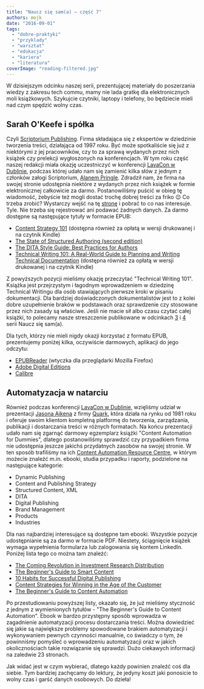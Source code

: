 ```yaml
---
title: "Naucz się sam(a) – część 7"
authors: mojk
date: "2016-09-01"
tags:
  - "dobre-praktyki"
  - "przyklady"
  - "warsztat"
  - "edukacja"
  - "kariera"
  - "literatura"
coverImage: "reading-filtered.jpg"
---
```


W dzisiejszym odcinku naszej serii, prezentującej materiały do poszerzania
wiedzy z zakresu tech commu, mamy nie lada gratkę dla elektronicznych moli
książkowych. Szykujcie czytniki, laptopy i telefony, bo będziecie mieli nad czym
spędzić wolny czas.

<!--truncate-->

## Sarah O'Keefe i spółka

Czyli [Scriptorium Publishing](http://www.scriptorium.com/). Firma składająca
się z ekspertów w dziedzinie tworzenia treści, działająca od 1997 roku. Być może
spotkaliście się już z niektórymi z jej pracowników, czy to za sprawą wydanych
przez nich książek czy prelekcji wygłoszonych na konferencjach. W tym roku część
naszej redakcji miała okazję uczestniczyć w konferencji
[LavaCon w Dublinie](http://lavacon.org/2016/dublin/), podczas której udało nam
się zamienić kilka słów z jednym z członków załogi Scriptorium,
[Alanem Pringle](http://www.scriptorium.com/about/alan-pringle/). Zdradził nam,
że firma na swojej stronie udostępnia niektóre z wydanych przez nich książek w
formie elektronicznej całkowicie za darmo. Postanowiliśmy puścić w obieg tę
wiadomość, żebyście też mogli dostać trochę dobrej treści za friko 😉 Co trzeba
zrobić? Wystarczy wejść na tę [stronę](http://www.scriptorium.com/books) i
pobrać to co nas interesuje. Tyle. Nie trzeba się rejestrować ani podawać
żadnych danych. Za darmo dostępne są następujące tytuły w formacie EPUB:

- [Content Strategy 101](http://www.scriptorium.com/books/#cs101) (dostępna
  również za opłatą w wersji drukowanej i na czytnik Kindle)
- [The State of Structured Authoring (second edition)](http://www.scriptorium.com/books/#ssa)
- [The DITA Style Guide: Best Practices for Authors](http://www.scriptorium.com/books/#dsg)
- [Technical Writing 101: A Real-World Guide to Planning and Writing Technical Documentation](http://www.scriptorium.com/books/#tw101)
  (dostępna również za opłatą w wersji drukowanej i na czytnik Kindle)

Z powyższych pozycji mieliśmy okazję przeczytać "Technical Writing 101". Książka
jest przejrzystym i łagodnym wprowadzeniem w dziedzinę Technical Writingu dla
osób stawiających pierwsze kroki w pisaniu dokumentacji. Dla bardziej
doświadczonych dokumentalistów jest to z kolei dobre uzupełnienie braków w
podstawach oraz sprawdzenie czy stosowane przez nich zasady są właściwe. Jeśli
nie macie sił albo czasu czytać całej książki, to polecamy nasze streszczenie
publikowane w odcinkach [3](http://techwriter.pl/naucz-sie-sama-czesc-3/) i
[4](http://techwriter.pl/naucz-sie-sama-czesc-4/) serii Naucz się sam(a).

Dla tych, którzy nie mieli nigdy okazji korzystać z formatu EPUB, prezentujemy
poniżej kilka, oczywiście darmowych, aplikacji do jego odczytu:

- [EPUBReader](https://addons.mozilla.org/pl/firefox/addon/epubreader/) (wtyczka
  dla przeglądarki Mozilla Firefox)
- [Adobe Digital Editions](http://www.adobe.com/pl/products/digital-editions/download.html)
- [Calibre](http://calibre-ebook.com/)

## Automatyzacja w natarciu

Również podczas konferencji
[LavaCon w Dublinie](http://lavacon.org/2016/dublin/), wzięliśmy udział w
prezentacji [Jasona Aikena](http://lavacon.org/2016/dublin-program/jason_aiken)
z firmy [Quark](http://quark.com), która działa na rynku od 1981 roku i oferuje
swoim klientom kompletną platformę do tworzenia, zarządzania, publikacji i
dostarczania treści w różnych formatach. Na końcu prezentacji udało nam się
zgarnąć darmowy egzemplarz książki "Content Automation for Dummies", dlatego
postanowiliśmy sprawdzić czy przypadkiem firma nie udostępnia jeszcze jakichś
przydatnych zasobów na swojej stronie. W ten sposób trafiliśmy na ich
[Content Automation Resource Centre](http://www.quark.com/en/Solutions/Dynamic_Publishing/Resource_Center/),
w którym możecie znaleźć m.in. ebooki, studia przypadku i raporty, podzielone na
następujące kategorie:

- Dynamic Publishing
- Content and Publishing Strategy
- Structured Content, XML
- DITA
- Digital Publishing
- Brand Management
- Products
- Industries

Dla nas najbardziej interesujące są dostępne tam ebooki. Wszystkie pozycje
udostępnianie są za darmo w formacie PDF. Niestety, ściągnięcie książek wymaga
wypełnienia formularza lub zalogowania się kontem LinkedIn. Poniżej lista tego
co można tam znaleźć:

- [The Coming Revolution in Investment Research Distribution](http://www.quark.com/Solutions/Dynamic_Publishing/Resource_Center/Detail.aspx?rid=106)
- [The Beginner's Guide to Smart Content](http://www.quark.com/Solutions/Dynamic_Publishing/Resource_Center/Detail.aspx?rid=109)
- [10 Habits for Successful Digital Publishing](http://www.quark.com/Solutions/Dynamic_Publishing/Resource_Center/Detail.aspx?rid=110)
- [Content Strategies for Winning in the Age of the Customer](http://www.quark.com/Solutions/Dynamic_Publishing/Resource_Center/Detail.aspx?rid=115)
- [The Beginner's Guide to Content Automation](http://www.quark.com/Solutions/Dynamic_Publishing/Resource_Center/Detail.aspx?rid=116)

Po przestudiowaniu powyższej listy, okazało się, że już mieliśmy styczność z
jednym z wymienionych tytułów - "The Beginner's Guide to Content Automation".
Ebook w bardzo przystępny sposób wprowadza w zagadnienie automatyzacji procesu
dostarczania treści. Można dowiedzieć się jakie są największe problemy
spowodowane brakiem automatyzacji i wykonywaniem pewnych czynności manualnie, co
świadczy o tym, że powinniśmy pomyśleć o wprowadzeniu automatyzacji oraz w
jakich okolicznościach takie rozwiązanie się sprawdzi. Dużo ciekawych informacji
na zaledwie 23 stronach.

Jak widać jest w czym wybierać, dlatego każdy powinien znaleźć coś dla siebie.
Tym bardziej zachęcamy do lektury, że jedyny koszt jaki ponosicie to wolny czas
i garść danych osobowych. Do dzieła!
